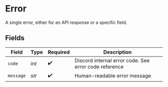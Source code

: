 # Error

A single error, either for an API response or a specific field.


## Fields

| Field                                                 | Type                                                  | Required                                              | Description                                           |
| ----------------------------------------------------- | ----------------------------------------------------- | ----------------------------------------------------- | ----------------------------------------------------- |
| `code`                                                | *int*                                                 | :heavy_check_mark:                                    | Discord internal error code. See error code reference |
| `message`                                             | *str*                                                 | :heavy_check_mark:                                    | Human-readable error message                          |